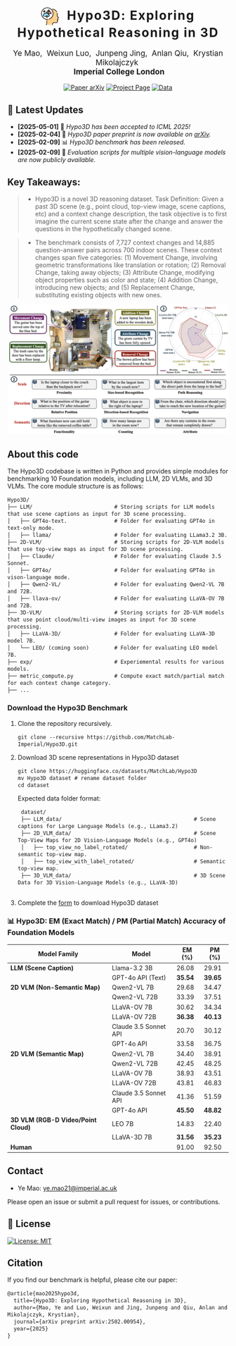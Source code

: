 <h1 align='center' style="text-align:center; font-weight:bold; font-size:2.0em;letter-spacing:2.0px;">
                <img src="docs/static/hypo_icon.png" alt="Icon" style="width:40px; vertical-align:middle; margin-right:10px;">  Hypo3D: Exploring Hypothetical Reasoning in 3D</h1>      
<p align='center' style="text-align:center;font-size:1.25em;">
    <a href="https://yebulabula.github.io/" target="_blank" style="text-decoration: none;">Ye Mao</a>,&nbsp;
    <a href="https://scholar.google.com/citations?user=2Y0-0C8AAAAJ&hl=en" target="_blank" style="text-decoration: none;">Weixun Luo</a>,&nbsp;
    <a href="https://tomtomtommi.github.io/" target="_blank" style="text-decoration: none;">Junpeng Jing</a>,&nbsp;
    <a href="https://anlanqiu.github.io/" target="_blank" style="text-decoration: none;">Anlan Qiu</a>,&nbsp;
    <a href="https://www.imperial.ac.uk/people/k.mikolajczyk"  target="_blank" style="text-decoration: none;">Krystian Mikolajczyk</a>&nbsp;<br/>
&nbsp;<strong>Imperial College London</strong><br/>

<div align="center">
  <a href="https://arxiv.org/abs/2502.00954" target="_blank" rel="external nofollow noopener">
  <img src="https://img.shields.io/badge/Paper-arXiv-deepgreen" alt="Paper arXiv"></a>
  <a href="https://matchlab-imperial.github.io/Hypo3D/" target="_blank" rel="external nofollow noopener">
  <img src="https://img.shields.io/badge/Page-Hypo3D-9cf" alt="Project Page"></a>
  <a href="https://docs.google.com/forms/d/e/1FAIpQLSe--CkKIw_aXZpHHIv3OEt2psPsMdqKNkl1NRQN3vd92wHjvA/viewform" rel="external nofollow noopener" target="_blank">
  <img src="https://img.shields.io/badge/Data-Hypo3D-blue" alt="Data"></a>
</div>
</p>

## 📣 Latest Updates

- **[2025-05-01]** 🎉 *Hypo3D has been accepted to ICML 2025!*
- **[2025-02-04]** 📝 *Hypo3D paper preprint is now available on [arXiv](https://arxiv.org/abs/your-link).*
- **[2025-02-09]** 📊 *Hypo3D benchmark has been released.*
- **[2025-02-09]** 🧪 *Evaluation scripts for multiple vision-language models are now publicly available.*

## Key Takeaways:
> * Hypo3D is a novel 3D reasoning dataset. Task Definition: Given a past 3D scene (e.g., point cloud, top-view image, scene captions, etc) and a context change description, the task objective is to first imagine the current scene state after the change and answer the questions in the hypothetically changed scene.

> * The benchmark consists of 7,727 context changes and 14,885 question-answer pairs across 700 indoor scenes. These context changes span five categories: (1) Movement Change, involving geometric transformations like translation or rotation; (2) Removal Change, taking away objects; (3) Attribute Change, modifying object properties such as color and state; (4) Addition Change, introducing new objects; and (5) Replacement Change, substituting existing objects with new ones.

![sicl](docs/static/fig1.png)

## About this code
The Hypo3D codebase is written in Python and provides simple modules for benchmarking 10 Foundation models, including LLM, 2D VLMs, and 3D VLMs. The core module structure is as follows:
```
Hypo3D/
├── LLM/                          # Storing scripts for LLM models that use scene captions as input for 3D scene processing.
│   ├── GPT4o-text.               # Folder for evaluating GPT4o in text-only mode.
│   ├── llama/                    # Folder for evaluating LLama3.2 3B.
├── 2D-VLM/                       # Storing scripts for 2D-VLM models that use top-view maps as input for 3D scene processing.
│   ├── Claude/                   # Folder for evaluating Claude 3.5 Sonnet.
│   ├── GPT4o/                    # Folder for evaluating GPT4o in vison-language mode.
│   ├── Qwen2-VL/                 # Folder for evaluating Qwen2-VL 7B and 72B.
│   ├── llava-ov/                 # Folder for evaluating LLaVA-OV 7B and 72B.
├── 3D-VLM/                       # Storing scripts for 2D-VLM models that use point cloud/multi-view images as input for 3D scene processing.
│   ├── LLaVA-3D/                 # Folder for evaluating LLaVA-3D model 7B.
│   └── LEO/ (coming soon)        # Folder for evaluating LEO model 7B.
├── exp/                          # Experiemental results for various models.
├── metric_compute.py             # Compute exact match/partial match for each context change category.
├── ...

```

### Download the Hypo3D Benchmark
1. Clone the repository recursively.
   ```
   git clone --recursive https://github.com/MatchLab-Imperial/Hypo3D.git
   ```
3. Download 3D scene representations in Hypo3D dataset
   ```
   git clone https://huggingface.co/datasets/MatchLab/Hypo3D
   mv Hypo3D dataset # rename dataset folder
   cd dataset
   ```
   Expected data folder format:
   ```
    dataset/
    ├── LLM_data/                                          # Scene captions for Large Language Models (e.g., LLama3.2)
    ├── 2D_VLM_data/                                       # Scene Top-View Maps for 2D Vision-Language Models (e.g., GPT4o)
    │   ├── top_view_no_label_rotated/                     # Non-semantic top-view map.
    │   ├── top_view_with_label_rotated/                   # Semantic top-view map.
    ├── 3D_VLM_data/                                       # 3D Scene Data for 3D Vision-Language Models (e.g., LLaVA-3D)
  
    ```
5. Complete the [form](https://forms.gle/w6NCaDjY9FzdSZFEA) to download Hypo3D dataset

### 📊 Hypo3D: EM (Exact Match) / PM (Partial Match) Accuracy of Foundation Models

| Model Family                    | Model                  | EM (%) | PM (%) |
|--------------------------------|------------------------|--------|--------|
| **LLM (Scene Caption)**        | Llama-3.2 3B           | 26.08  | 29.91  |
|                                | GPT-4o API (Text)      | **35.54**  | **39.65**  |
| **2D VLM (Non-Semantic Map)**  | Qwen2-VL 7B            | 29.68  | 34.47  |
|                                | Qwen2-VL 72B           | 33.39  | 37.51  |
|                                | LLaVA-OV 7B            | 30.62  | 34.34  |
|                                | LLaVA-OV 72B           | **36.38**  | **40.13**  |
|                                | Claude 3.5 Sonnet API  | 20.70  | 30.12  |
|                                | GPT-4o API             | 33.58  | 36.75  |
| **2D VLM (Semantic Map)**      | Qwen2-VL 7B            | 34.40  | 38.91  |
|                                | Qwen2-VL 72B           | 42.45  | 48.25  |
|                                | LLaVA-OV 7B            | 38.93  | 43.51  |
|                                | LLaVA-OV 72B           | 43.81  | 46.83  |
|                                | Claude 3.5 Sonnet API  | 41.36  | 51.59  |
|                                | GPT-4o API             | **45.50**  | **48.82**  |
| **3D VLM (RGB-D Video/Point Cloud)**       | LEO 7B                 | 14.83  | 22.40  |
|                                | LLaVA-3D 7B            | **31.56**  | **35.23**  |
| **Human**                      |                        | 91.00  | 92.50  |


## Contact
- Ye Mao: ye.mao21@imperial.ac.uk

Please open an issue or submit a pull request for issues, or contributions.

## 💼 License

<a href="https://opensource.org/licenses/MIT" target="_blank" rel="noopener noreferrer">
  <img src="https://img.shields.io/badge/License-MIT-yellow.svg" alt="License: MIT" />
</a>

## Citation

If you find our benchmark is helpful, please cite our paper:

```
@article{mao2025hypo3d,
  title={Hypo3D: Exploring Hypothetical Reasoning in 3D},
  author={Mao, Ye and Luo, Weixun and Jing, Junpeng and Qiu, Anlan and Mikolajczyk, Krystian},
  journal={arXiv preprint arXiv:2502.00954},
  year={2025}
}
```

